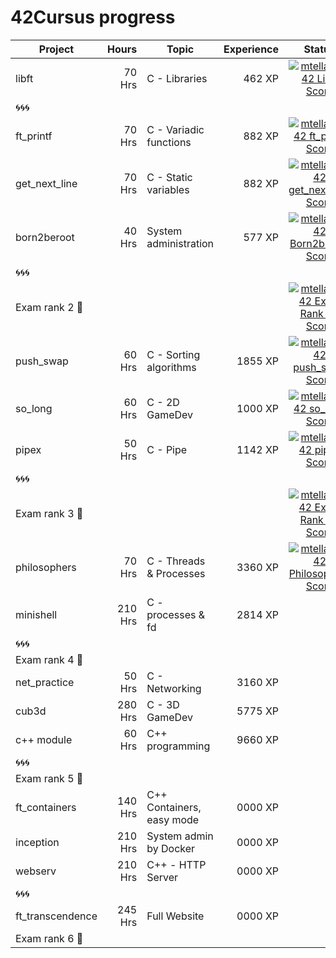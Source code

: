# 42Cursus progress


| Project          | Hours    | Topic                     | Experience | Status |
| ---------------- |---------:| ------------------------- | ---------: | :----: |
| libft            | 70 Hrs   | C - Libraries             | 462 XP     |[![mtellami's 42 Libft Score](https://badge42.vercel.app/api/v2/cla524xep00060fjuwvb98esz/project/2822076)](https://github.com/JaeSeoKim/badge42)   |
| 🌀🌀🌀            |          |                           |            |        |
| ft_printf        | 70 Hrs   | C - Variadic functions    | 882 XP     |[![mtellami's 42 ft_printf Score](https://badge42.vercel.app/api/v2/cla524xep00060fjuwvb98esz/project/2838568)](https://github.com/JaeSeoKim/badge42)   |
| get_next_line    | 70 Hrs   | C - Static variables      | 882 XP     |[![mtellami's 42 get_next_line Score](https://badge42.vercel.app/api/v2/cla524xep00060fjuwvb98esz/project/2839261)](https://github.com/JaeSeoKim/badge42)   |
| born2beroot      | 40 Hrs   | System administration     | 577 XP     |[![mtellami's 42 Born2beroot Score](https://badge42.vercel.app/api/v2/cla524xep00060fjuwvb98esz/project/2846677)](https://github.com/JaeSeoKim/badge42)   |
| 🌀🌀🌀            |          |                           |            |        |
| Exam rank 2  🚩  |          |                           |            |[![mtellami's 42 Exam Rank 02 Score](https://badge42.vercel.app/api/v2/cla524xep00060fjuwvb98esz/project/2861781)](https://github.com/JaeSeoKim/badge42)   |
| push_swap        | 60 Hrs   | C - Sorting algorithms    | 1855 XP    |[![mtellami's 42 push_swap Score](https://badge42.vercel.app/api/v2/cla524xep00060fjuwvb98esz/project/2864256)](https://github.com/JaeSeoKim/badge42)   |
| so_long          | 60 Hrs   | C - 2D GameDev            | 1000 XP    |[![mtellami's 42 so_long Score](https://badge42.vercel.app/api/v2/cla524xep00060fjuwvb98esz/project/2879615)](https://github.com/JaeSeoKim/badge42)|
| pipex            | 50 Hrs   | C - Pipe                  | 1142 XP    |[![mtellami's 42 pipex Score](https://badge42.vercel.app/api/v2/cla524xep00060fjuwvb98esz/project/2893970)](https://github.com/JaeSeoKim/badge42)|
| 🌀🌀🌀            |          |                           |            |        |
| Exam rank 3  🚩  |          |                           |            |[![mtellami's 42 Exam Rank 03 Score](https://badge42.vercel.app/api/v2/cla524xep00060fjuwvb98esz/project/2904710)](https://github.com/JaeSeoKim/badge42)|
| philosophers     | 70 Hrs   | C - Threads & Processes   | 3360 XP    |[![mtellami's 42 Philosophers Score](https://badge42.vercel.app/api/v2/cla524xep00060fjuwvb98esz/project/2905636)](https://github.com/JaeSeoKim/badge42)|
| minishell        | 210 Hrs  | C - processes & fd        | 2814 XP    |        |
| 🌀🌀🌀            |          |                           |            |        |
| Exam rank 4  🚩  |          |                           |            |        |
| net_practice     | 50 Hrs   | C - Networking            | 3160 XP    |        |
| cub3d            | 280 Hrs  | C - 3D GameDev            | 5775 XP    |        |
| c++ module       | 60 Hrs   | C++ programming           | 9660 XP    |        |
| 🌀🌀🌀            |          |                           |            |        |
| Exam rank 5  🚩  |          |                           |            |        |
| ft_containers    | 140 Hrs  | C++ Containers, easy mode | 0000 XP    |        |
| inception        | 210 Hrs  | System admin by Docker    | 0000 XP    |        |
| webserv          | 210 Hrs  | C++ - HTTP Server         | 0000 XP    |        |
| 🌀🌀🌀            |          |                           |            |        |
| ft_transcendence | 245 Hrs  | Full Website              | 0000 XP    |        |
| Exam rank 6  🚩  |          |                           |            |        |
